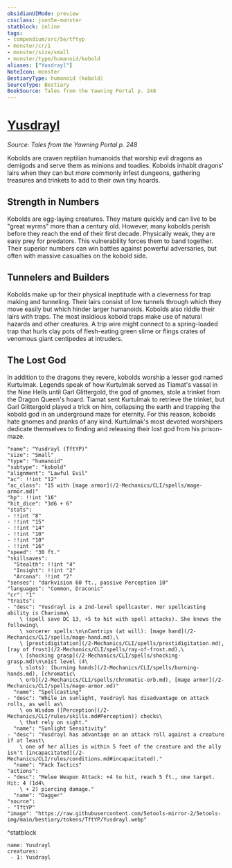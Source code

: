 ```yaml
---
obsidianUIMode: preview
cssclass: json5e-monster
statblock: inline
tags:
- compendium/src/5e/tftyp
- monster/cr/1
- monster/size/small
- monster/type/humanoid/kobold
aliases: ["Yusdrayl"]
NoteIcon: monster
BestiaryType: humanoid (kobold)
SourceType: Bestiary
BookSource: Tales from the Yawning Portal p. 248
---
```

# [Yusdrayl](2-Mechanics\CLI\bestiary\npc/yusdrayl-tftyp.md)
*Source: Tales from the Yawning Portal p. 248*  

Kobolds are craven reptilian humanoids that worship evil dragons as demigods and serve them as minions and toadies. Kobolds inhabit dragons' lairs when they can but more commonly infest dungeons, gathering treasures and trinkets to add to their own tiny hoards.

## Strength in Numbers

 Kobolds are egg-laying creatures. They mature quickly and can live to be "great wyrms" more than a century old. However, many kobolds perish before they reach the end of their first decade. Physically weak, they are easy prey for predators. This vulnerability forces them to band together. Their superior numbers can win battles against powerful adversaries, but often with massive casualties on the kobold side.

## Tunnelers and Builders

Kobolds make up for their physical ineptitude with a cleverness for trap making and tunneling. Their lairs consist of low tunnels through which they move easily but which hinder larger humanoids. Kobolds also riddle their lairs with traps. The most insidious kobold traps make use of natural hazards and other creatures. A trip wire might connect to a spring-loaded trap that hurls clay pots of flesh-eating green slime or flings crates of venomous giant centipedes at intruders.

## The Lost God

In addition to the dragons they revere, kobolds worship a lesser god named Kurtulmak. Legends speak of how Kurtulmak served as Tiamat's vassal in the Nine Hells until Garl Glittergold, the god of gnomes, stole a trinket from the Dragon Queen's hoard. Tiamat sent Kurtulmak to retrieve the trinket, but Garl Glittergold played a trick on him, collapsing the earth and trapping the kobold god in an underground maze for eternity. For this reason, kobolds hate gnomes and pranks of any kind. Kurtulmak's most devoted worshipers dedicate themselves to finding and releasing their lost god from his prison-maze.

```statblock
"name": "Yusdrayl (TftYP)"
"size": "Small"
"type": "humanoid"
"subtype": "kobold"
"alignment": "Lawful Evil"
"ac": !!int "12"
"ac_class": "15 with [mage armor](/2-Mechanics/CLI/spells/mage-armor.md)"
"hp": !!int "16"
"hit_dice": "3d6 + 6"
"stats":
- !!int "8"
- !!int "15"
- !!int "14"
- !!int "10"
- !!int "10"
- !!int "16"
"speed": "30 ft."
"skillsaves":
  "Stealth": !!int "4"
  "Insight": !!int "2"
  "Arcana": !!int "2"
"senses": "darkvision 60 ft., passive Perception 10"
"languages": "Common, Draconic"
"cr": "1"
"traits":
- "desc": "Yusdrayl is a 2nd-level spellcaster. Her spellcasting ability is Charisma\
    \ (spell save DC 13, +5 to hit with spell attacks). She knows the following\
    \ sorcerer spells:\n\nCantrips (at will): [mage hand](/2-Mechanics/CLI/spells/mage-hand.md),\
    \ [prestidigitation](/2-Mechanics/CLI/spells/prestidigitation.md), [ray of frost](/2-Mechanics/CLI/spells/ray-of-frost.md),\
    \ [shocking grasp](/2-Mechanics/CLI/spells/shocking-grasp.md)\n\n1st level (4\
    \ slots): [burning hands](/2-Mechanics/CLI/spells/burning-hands.md), [chromatic\
    \ orb](/2-Mechanics/CLI/spells/chromatic-orb.md), [mage armor](/2-Mechanics/CLI/spells/mage-armor.md)"
  "name": "Spellcasting"
- "desc": "While in sunlight, Yusdrayl has disadvantage on attack rolls, as well as\
    \ on Wisdom ([Perception](/2-Mechanics/CLI/rules/skills.md#Perception)) checks\
    \ that rely on sight."
  "name": "Sunlight Sensitivity"
- "desc": "Yusdrayl has advantage on an attack roll against a creature if at least\
    \ one of her allies is within 5 feet of the creature and the ally isn't [incapacitated](/2-Mechanics/CLI/rules/conditions.md#incapacitated)."
  "name": "Pack Tactics"
"actions":
- "desc": "Melee Weapon Attack: +4 to hit, reach 5 ft., one target. Hit: 4 (1d4\
    \ + 2) piercing damage."
  "name": "Dagger"
"source":
- "TftYP"
"image": "https://raw.githubusercontent.com/5etools-mirror-2/5etools-img/main/bestiary/tokens/TftYP/Yusdrayl.webp"
```
^statblock

```encounter-table
name: Yusdrayl
creatures:
 - 1: Yusdrayl
```